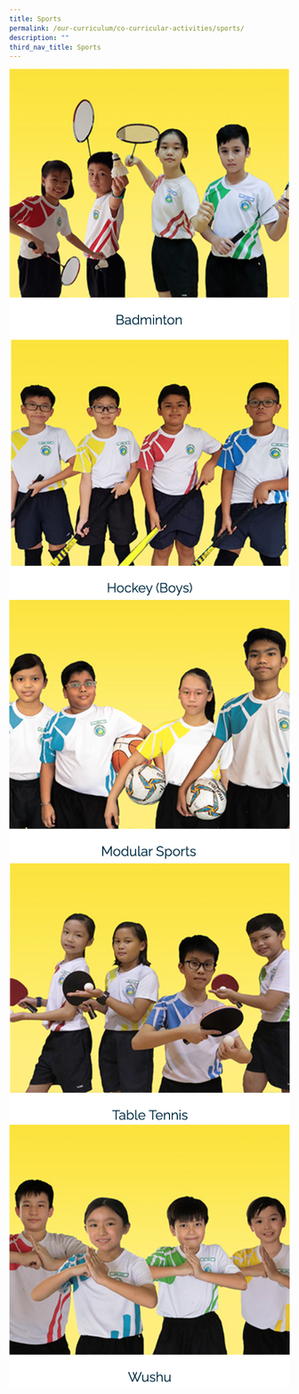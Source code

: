 ```yaml
---
title: Sports
permalink: /our-curriculum/co-curricular-activities/sports/
description: ""
third_nav_title: Sports
---
```

![](/images/badminton.png)
![](/images/hockey.png)
![](/images/Modular%20sports.png)
![](/images/table%20tennis.png)
![](/images/wushu.png)